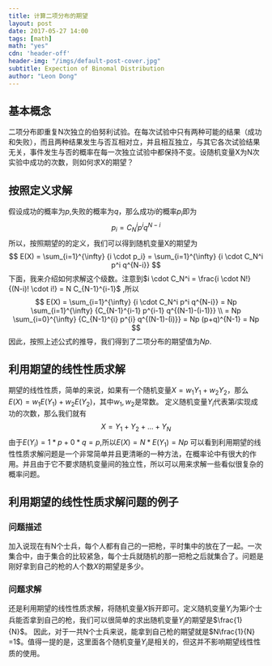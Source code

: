 ```yaml
---
title: 计算二项分布的期望
layout: post
date: 2017-05-27 14:00
tags: [math]
math: "yes"
cdn: 'header-off'
header-img: "/imgs/default-post-cover.jpg"
subtitle: Expection of Binomal Distribution
author: "Leon Dong"
---
```


## 基本概念
二项分布即重复N次独立的伯努利试验。在每次试验中只有两种可能的结果（成功和失败），而且两种结果发生与否互相对立，并且相互独立，与其它各次试验结果无关，事件发生与否的概率在每一次独立试验中都保持不变。设随机变量X为N次实验中成功的次数，则如何求X的期望？

## 按照定义求解
假设成功的概率为$p$,失败的概率为$q$，那么成功$i$的概率$p_i$即为
$$
p_i = C_N^i p^i q^{N-i}
$$
所以，按照期望的的定义，我们可以得到随机变量X的期望为
$$
E(X) = \sum_{i=1}^{\infty} {i \cdot p_i} = \sum_{i=1}^{\infty} {i \cdot C_N^i p^i q^{N-i}}
$$
下面，我来介绍如何求解这个级数。注意到$i \cdot C_N^i = \frac{i \cdot N!}{(N-i)! \cdot i!} = N C_{N-1}^{i-1}$ ,所以
$$
E(X) =  \sum_{i=1}^{\infty} {i \cdot C_N^i p^i q^{N-i}}
= Np \sum_{i=1}^{\infty} {C_{N-1}^{i-1} p^{i-1} q^{(N-1)-(i-1)}} \\
= Np \sum_{i=0}^{\infty} {C_{N-1}^{i} p^{i} q^{(N-1)-(i)}}
= Np (p+q)^{N-1} = Np
$$
因此，按照上述公式的推导，我们得到了二项分布的期望值为$Np$.

## 利用期望的线性性质求解
期望的线性性质，简单的来说，如果有一个随机变量$X = w_1 Y_1 + w_2 Y_2$，那么$E(X) = w_1E(Y_1) + w_2E(Y_2)$，其中$w_1,w_2$是常数。
定义随机变量$Y_i$代表第$i$实现成功的次数，那么我们就有
$$
X=Y_1+Y_2+ ... + Y_N
$$
由于$E(Y_i) = 1*p + 0*q = p$,所以$E(X) = N* E(Y_1) = Np$
可以看到利用期望的线性性质求解问题是一个非常简单并且更清晰的一种方法，在概率论中有很大的作用。并且由于它不要求随机变量间的独立性，所以可以用来求解一些看似很复杂的概率问题。

## 利用期望的线性性质求解问题的例子
### 问题描述
加入说现在有N个士兵，每个人都有自己的一把枪，平时集中的放在了一起。一次集合中，由于集合的比较紧急，每个士兵就随机的那一把枪之后就集合了。问题是刚好拿到自己的枪的人个数$X$的期望是多少。

### 问题求解
还是利用期望的线性性质求解，将随机变量$X$拆开即可。定义随机变量$Y_i$为第$i$个士兵能否拿到自己的枪，我们可以很简单的求出随机变量$Y_i$的期望是$\frac{1}{N}$。
因此，对于一共N个士兵来说，能拿到自己枪的期望就是$N\frac{1}{N} =1$。值得一提的是，这里面各个随机变量$Y_i$是相关的，但这并不影响期望线性性质的使用。



